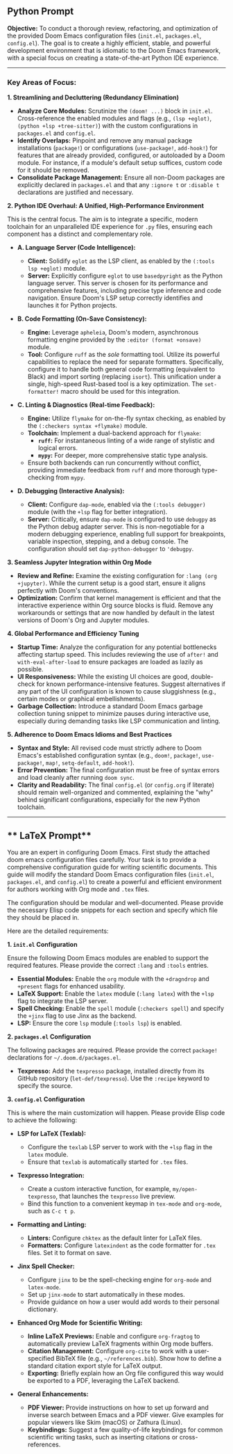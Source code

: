 ## **Python Prompt**

**Objective:** To conduct a thorough review, refactoring, and optimization of the provided Doom Emacs configuration files (`init.el`, `packages.el`, `config.el`). The goal is to create a highly efficient, stable, and powerful development environment that is idiomatic to the Doom Emacs framework, with a special focus on creating a state-of-the-art Python IDE experience.

---

### **Key Areas of Focus:**

**1. Streamlining and Decluttering (Redundancy Elimination)**

- **Analyze Core Modules:** Scrutinize the `(doom! ...)` block in `init.el`. Cross-reference the enabled modules and flags (e.g., `(lsp +eglot)`, `(python +lsp +tree-sitter)`) with the custom configurations in `packages.el` and `config.el`.
- **Identify Overlaps:** Pinpoint and remove any manual package installations (`package!`) or configurations (`use-package!`, `add-hook!`) for features that are already provided, configured, or autoloaded by a Doom module. For instance, if a module's default setup suffices, custom code for it should be removed.
- **Consolidate Package Management:** Ensure all non-Doom packages are explicitly declared in `packages.el` and that any `:ignore t` or `:disable t` declarations are justified and necessary.

**2. Python IDE Overhaul: A Unified, High-Performance Environment**

This is the central focus. The aim is to integrate a specific, modern toolchain for an unparalleled IDE experience for `.py` files, ensuring each component has a distinct and complementary role.

- **A. Language Server (Code Intelligence):**
  - **Client:** Solidify `eglot` as the LSP client, as enabled by the `(:tools lsp +eglot)` module.
  - **Server:** Explicitly configure `eglot` to use `basedpyright` as the Python language server. This server is chosen for its performance and comprehensive features, including precise type inference and code navigation. Ensure Doom's LSP setup correctly identifies and launches it for Python projects.

- **B. Code Formatting (On-Save Consistency):**
  - **Engine:** Leverage `apheleia`, Doom's modern, asynchronous formatting engine provided by the `:editor (format +onsave)` module.
  - **Tool:** Configure `ruff` as the _sole_ formatting tool. Utilize its powerful capabilities to replace the need for separate formatters. Specifically, configure it to handle both general code formatting (equivalent to Black) and import sorting (replacing `isort`). This unification under a single, high-speed Rust-based tool is a key optimization. The `set-formatter!` macro should be used for this integration.

- **C. Linting & Diagnostics (Real-time Feedback):**
  - **Engine:** Utilize `flymake` for on-the-fly syntax checking, as enabled by the `(:checkers syntax +flymake)` module.
  - **Toolchain:** Implement a dual-backend approach for `flymake`:
    - **`ruff`:** For instantaneous linting of a wide range of stylistic and logical errors.
    - **`mypy`:** For deeper, more comprehensive static type analysis.
  - Ensure both backends can run concurrently without conflict, providing immediate feedback from `ruff` and more thorough type-checking from `mypy`.

- **D. Debugging (Interactive Analysis):**
  - **Client:** Configure `dap-mode`, enabled via the `(:tools debugger)` module (with the `+lsp` flag for better integration).
  - **Server:** Critically, ensure `dap-mode` is configured to use `debugpy` as the Python debug adapter server. This is non-negotiable for a modern debugging experience, enabling full support for breakpoints, variable inspection, stepping, and a debug console. The configuration should set `dap-python-debugger` to `'debugpy`.

**3. Seamless Jupyter Integration within Org Mode**

- **Review and Refine:** Examine the existing configuration for `:lang (org +jupyter)`. While the current setup is a good start, ensure it aligns perfectly with Doom's conventions.
- **Optimization:** Confirm that kernel management is efficient and that the interactive experience within Org source blocks is fluid. Remove any workarounds or settings that are now handled by default in the latest versions of Doom's Org and Jupyter modules.

**4. Global Performance and Efficiency Tuning**

- **Startup Time:** Analyze the configuration for any potential bottlenecks affecting startup speed. This includes reviewing the use of `after!` and `with-eval-after-load` to ensure packages are loaded as lazily as possible.
- **UI Responsiveness:** While the existing UI choices are good, double-check for known performance-intensive features. Suggest alternatives if any part of the UI configuration is known to cause sluggishness (e.g., certain modes or graphical embellishments).
- **Garbage Collection:** Introduce a standard Doom Emacs garbage collection tuning snippet to minimize pauses during interactive use, especially during demanding tasks like LSP communication and linting.

**5. Adherence to Doom Emacs Idioms and Best Practices**

- **Syntax and Style:** All revised code must strictly adhere to Doom Emacs's established configuration syntax (e.g., `doom!`, `package!`, `use-package!`, `map!`, `setq-default`, `add-hook!`).
- **Error Prevention:** The final configuration must be free of syntax errors and load cleanly after running `doom sync`.
- **Clarity and Readability:** The final `config.el` (or `config.org` if literate) should remain well-organized and commented, explaining the "why" behind significant configurations, especially for the new Python toolchain.

---

## ** LaTeX Prompt**

You are an expert in configuring Doom Emacs. First study the attached doom emacs configuration files carefully. Your task is to provide a comprehensive configuration guide for writing scientific documents. This guide will modify the standard Doom Emacs configuration files (`init.el`, `packages.el`, and `config.el`) to create a powerful and efficient environment for authors working with Org mode and `.tex` files.

The configuration should be modular and well-documented. Please provide the necessary Elisp code snippets for each section and specify which file they should be placed in.

Here are the detailed requirements:

**1. `init.el` Configuration**

Ensure the following Doom Emacs modules are enabled to support the required features. Please provide the correct `:lang` and `:tools` entries.

- **Essential Modules:** Enable the `org` module with the `+dragndrop` and `+present` flags for enhanced usability.
- **LaTeX Support:** Enable the `latex` module (`:lang latex`) with the `+lsp` flag to integrate the LSP server.
- **Spell Checking:** Enable the `spell` module (`:checkers spell`) and specify the `+jinx` flag to use Jinx as the backend.
- **LSP:** Ensure the core `lsp` module (`:tools lsp`) is enabled.

**2. `packages.el` Configuration**

The following packages are required. Please provide the correct `package!` declarations for `~/.doom.d/packages.el`.

- **Texpresso:** Add the `texpresso` package, installed directly from its GitHub repository (`let-def/texpresso`). Use the `:recipe` keyword to specify the source.

**3. `config.el` Configuration**

This is where the main customization will happen. Please provide Elisp code to achieve the following:

- **LSP for LaTeX (Texlab):**
  - Configure the `texlab` LSP server to work with the `+lsp` flag in the `latex` module.
  - Ensure that `texlab` is automatically started for `.tex` files.

- **Texpresso Integration:**
  - Create a custom interactive function, for example, `my/open-texpresso`, that launches the `texpresso` live preview.
  - Bind this function to a convenient keymap in `tex-mode` and `org-mode`, such as `C-c t p`.

- **Formatting and Linting:**
  - **Linters:** Configure `chktex` as the default linter for LaTeX files.
  - **Formatters:** Configure `latexindent` as the code formatter for `.tex` files. Set it to format on save.

- **Jinx Spell Checker:**
  - Configure `jinx` to be the spell-checking engine for `org-mode` and `latex-mode`.
  - Set up `jinx-mode` to start automatically in these modes.
  - Provide guidance on how a user would add words to their personal dictionary.

- **Enhanced Org Mode for Scientific Writing:**
  - **Inline LaTeX Previews:** Enable and configure `org-fragtog` to automatically preview LaTeX fragments within Org mode buffers.
  - **Citation Management:** Configure `org-cite` to work with a user-specified BibTeX file (e.g., `~/references.bib`). Show how to define a standard citation export style for LaTeX output.
  - **Exporting:** Briefly explain how an Org file configured this way would be exported to a PDF, leveraging the LaTeX backend.

- **General Enhancements:**
  - **PDF Viewer:** Provide instructions on how to set up forward and inverse search between Emacs and a PDF viewer. Give examples for popular viewers like Skim (macOS) or Zathura (Linux).
  - **Keybindings:** Suggest a few quality-of-life keybindings for common scientific writing tasks, such as inserting citations or cross-references.
